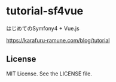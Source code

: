# tutorial-sf4vue
はじめてのSymfony4 + Vue.js

https://karafuru-ramune.com/blog/tutorial

## License

MIT License. See the LICENSE file.